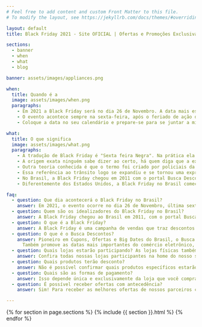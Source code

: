 ```yaml
---
# Feel free to add content and custom Front Matter to this file.
# To modify the layout, see https://jekyllrb.com/docs/themes/#overriding-theme-defaults

layout: default
title: Black Friday 2021 - Site OFICIAL | Ofertas e Promoções Exclusivas

sections:
  - banner
  - when
  - what
  - blog

banner: assets/images/appliances.png

when:
  title: Quando é a
  image: assets/images/when.png
  paragraphs: 
    - Em 2021 a Black Friday será no dia 26 de Novembro. A data mais esperada com ofertas do Brasil está chegando!
    - O evento acontece sempre na sexta-feira, após o feriado de ação de graças nos Estados Unidos.
    - Coloque a data no seu calendário e prepare-se para se juntar a milhões de consumidores em todo o mundo que irão fazer negócios incríveis comprando os produtos de seus sonhos.

what:
  title: O que significa
  image: assets/images/what.png
  paragraphs:
    - A tradução de Black Friday é "Sexta feira Negra". Na prática ela tem o significado da maior data de ofertas do Brasil!
    - A origem exata ninguém sabe dizer ao certo, há quem diga que a expressão nasceu no final do século XIX após duas instituições financeiras terem quebrado no mesmo dia em plena corrida do ouro. Coincidentemente, em uma sexta-feira.
    - Outra teoria conhecida é que o termo foi criado por policiais da Filadélfia na década de 60 para se referir ao dia após o feriado do Dia de Ação de Graças em que o trânsito se tornou um caos. Graças a isso, surgiu então uma grande oportunidade de venda para os lojistas que se aproveitavam disso e faziam diversas promoções para atrair quem passasse por lá.
    - Essa referência ao trânsito logo se expandiu e se tornou uma expressão local às ofertas, se transformando em uma grande tradição de compras.
    - No Brasil, a Black Friday chegou em 2011 com o portal Busca Descontos, e desde então cresce exponencialmente, batendo recorde de vendas ano a ano.
    - Diferentemente dos Estados Unidos, a Black Friday no Brasil começou como um evento exclusivamente online que passou para o varejo físico e atualmente atinge desde o pequeno até o grande varejista.

faq:
  - question: Que dia acontecerá o Black Friday no Brasil? 
    answer: Em 2021, o evento ocorre no dia 26 de Novembro, última sexta-feira do mês.
  - question: Quem são os idealizadores do Black Friday no Brasil?
    answer: A Black Friday chegou ao Brasil em 2011, com o portal Busca Descontos, e desde então cresce exponencialmente, batendo recorde de vendas ano a ano.
  - question: O que é a Black Friday?
    answer: A Black Friday é uma campanha de vendas que traz descontos relevantes em produtos de todas as categorias, como smartphones, notebooks, eletrodomésticos, TVs, roupas, calçados, livros e muito mais. A grande vantagem da Black Friday é aproveitar os altos descontos. Além da economia, você não passa pelo stress e cansaço de comprar tudo na última hora. Nada como aquela tranquilidade no fim do ano, né?
  - question: O que é o Busca Descontos?
    answer: Pioneiro em Cupons, Ofertas e Big Dates do Brasil, o Busca Descontos desde 2010 oferece para os e-consumidores de todo o país ofertas e cupons de descontos nos maiores e melhores lojistas. 
      Também promove as datas mais importantes do comércio eletrônico, como Black Friday, Cyber Monday, Brasil Game Day, Boxing Week, Mega Saldão e Dia do Frete Grátis.
  - question: Quais lojas estarão participando? As lojas físicas também participam?
    answer: Confira todas nossas lojas participantes na home do nosso site www.blackfriday.com.br. Exceto por elas, não respondemos por atitudes de quaisquer outras lojas, sejam elas positivas ou negativas.
  - question: Quais produtos terão desconto?
    answer: Não é possível confirmar quais produtos específicos estarão em promoção, isso porque também depende exclusivamente das lojas participantes. A lista de itens com desconto estará disponível no dia do evento, tanto no nosso site quanto no site dos lojistas.
  - question: Quais são as formas de pagamento?
    answer: Isso depende única e exclusivamente da loja que você comprar seu produto. Teremos várias lojas participantes e cada uma tem suas próprias formas de pagamento.
  - question: É possível receber ofertas com antecedência?
    answer: Sim! Para receber as melhores ofertas de nossos parceiros com antecedência basta cadastrar seu email agora mesmo na nossa home www.blackfriday.com.br.

---
```


{% for section in page.sections %}
  {% include {{ section }}.html %}
{% endfor %}